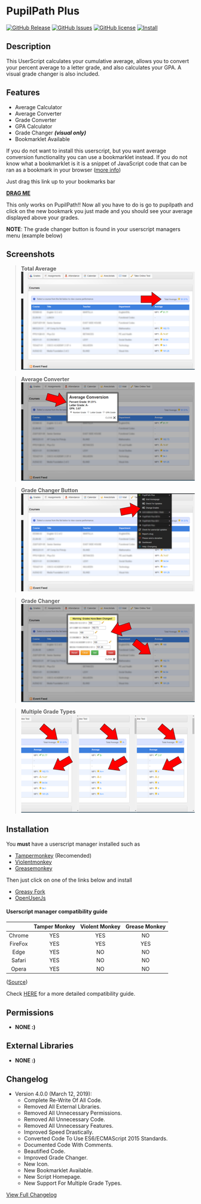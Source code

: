 # PupilPath Plus
[![GitHub Release](https://img.shields.io/github/release/DeathHackz/PupilPathPlus.svg?longCache=true&style=for-the-badge)](https://github.com/DeathHackz/PupilPathPlus/blob/master/CHANGELOG.md)
[![GitHub Issues](https://img.shields.io/github/issues/DeathHackz/PupilPathPlus.svg?longCache=true&style=for-the-badge)](https://github.com/DeathHackz/PupilPathPlus/issues)
[![GitHub license](https://img.shields.io/github/license/DeathHackz/PupilPathPlus.svg?style=for-the-badge)](https://github.com/DeathHackz/PupilPathPlus/blob/master/LICENSE)
[![Install](https://img.shields.io/badge/Install-red.svg?longCache=true&style=for-the-badge)](#installation)

Description
-----------
This UserScript calculates your cumulative average, allows you to convert your percent average to a letter grade, and also calculates your GPA. A visual grade changer is also included.

Features
--------
* Average Calculator
* Average Converter
* Grade Converter
* GPA Calculator
* Grade Changer ***(visual only)***
* Bookmarklet Available

If you do not want to install this userscript, but you want average conversion functionality you can use a bookmarklet instead. If you do not know what a bookmarklet is it is a snippet of JavaScript code that can be ran as a bookmark in your browser ([more info](https://en.wikipedia.org/wiki/Bookmarklet))

Just drag this link up to your bookmarks bar

<a href="javascript:(function(){'use strict';if(!('https://pupilpath.skedula.com'===window.location.origin))alert('This Only Works On PupilPath');else if(null!==document.getElementById('progress-card')){document.getElementsByClassName('notification information')[0].insertAdjacentHTML('afterbegin',`<span id='averageContainer'><a id='averageParent' style='color: #585b66; position: static; float: right; padding-top: 10px; padding-right: 10px;'>Total Average: <img id='averageIcon' /> <span id='totalAverage'></span></a></span>`);const a=document.querySelectorAll('table#progress-card > tbody > tr > td > span'),b=[];a.forEach(a=>{b.push(parseFloat(a.innerText))});const c=b.reduce((c,a)=>c+a),d=b.length,e=Math.round(100*(c/d))/100;let f,g,h;90<=e?(f='/img/ico/star.png',g='#0087FF',h='Honors'):80<=e?(f='/img/ico/tick.png',g='#1FBA24',h='Passing'):65<=e?(f='/img/ico/error.png',g='#AA9901',h='Borderline'):64>=e&&(f='/img/ico/exclamation.png',g='#CF1920',h='Failing'),document.getElementById('totalAverage').style.color=g,document.getElementById('averageIcon').src=f,document.getElementById('totalAverage').dataset.gtype=h,document.getElementById('totalAverage').innerText=`${e}%`}})();
"><b>DRAG ME</b></a>

This only works on PupilPath!!
Now all you have to do is go to pupilpath and click on the new bookmark you just made and you should see your average displayed above your grades.

**NOTE**: The grade changer button is found in your userscript managers menu (example below)

Screenshots
-----------
> **Total Average**
![Total Average](https://github.com/DeathHackz/PupilPathPlus/blob/master/screenshots/average.png?raw=true "Total Average")

> **Average Converter**
![Average Converter](https://github.com/DeathHackz/PupilPathPlus/blob/master/screenshots/average_conversion.png?raw=true "Average Converter")

> **Grade Changer Button**
![Grade Changer Button](https://github.com/DeathHackz/PupilPathPlus/blob/master/screenshots/grade_changer_button.png?raw=true "Grade Changer Button")

> **Grade Changer**
![Grade Changer](https://github.com/DeathHackz/PupilPathPlus/blob/master/screenshots/grade_changer.png?raw=true "Grade Changer")

> **Multiple Grade Types**
![Multiple Grade Types](https://github.com/DeathHackz/PupilPathPlus/blob/master/screenshots/multi_grade_views.png?raw=true "Multiple Grade Types")

Installation
------------
You **must** have a userscript manager installed such as

* [Tampermonkey](https://tampermonkey.net) (Recomended)
* [Violentmonkey](https://violentmonkey.github.io/)
* [Greasemonkey](https://www.greasespot.net)

Then just click on one of the links below and install

* [Greasy Fork](https://greasyfork.org/en/scripts/368390)
* [OpenUserJs](https://openuserjs.org/###)

#### Userscript manager compatibility guide

|         | Tamper Monkey | Violent Monkey | Grease Monkey |
|:-------:|:------------:|:-------------:|:------------:|
|  Chrome |      YES     |      YES      |      NO      |
| FireFox |      YES     |      YES      |      YES     |
|   Edge  |      YES     |       NO      |      NO      |
|  Safari |      YES     |       NO      |      NO      |
|  Opera  |      YES     |       NO      |      NO      |

([Source](https://openuserjs.org/about/Userscript-Beginners-HOWTO))

Check [HERE](https://openuserjs.org/about/Userscript-Beginners-HOWTO) for a more detailed compatibility guide.

Permissions
-----------
* **NONE :)**

External Libraries
------------------
* **NONE :)**

Changelog
---------
* Version 4.0.0 (March 12, 2019):
  - Complete Re-Write Of All Code.
  - Removed All External Libraries.
  - Removed All Unnecessary Permissions.
  - Removed All Unnecessary Code.
  - Removed All Unnecessary Features.
  - Improved Speed Drastically.
  - Converted Code To Use ES6/ECMAScript 2015 Standards.
  - Documented Code With Comments.
  - Beautified Code.
  - Improved Grade Changer.
  - New Icon.
  - New Bookmarklet Available.
  - New Script Homepage.
  - New Support For Multiple Grade Types.

[View Full Changelog](https://github.com/DeathHackz/PupilPathPlus/blob/master/CHANGELOG.md)

